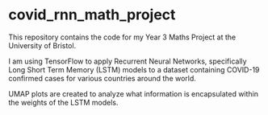 # covid_rnn_math_project

This repository contains the code for my Year 3 Maths Project at the University of Bristol.

I am using TensorFlow to apply Recurrent Neural Networks, specifically Long Short Term Memory (LSTM) models to a dataset containing COVID-19 confirmed cases for various countries around the world.

UMAP plots are created to analyze what information is encapsulated within the weights of the LSTM models.
